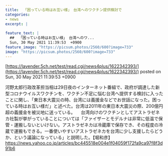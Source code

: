 ```yaml
---
title:  「困っている時はお互い様」　台湾へのワクチン提供検討で    
categories:
- news
excerpt: |
  
feature_text: |
  ##  「困っている時はお互い様」　台湾へのワ...
  Sun, 30 May 2021 11:39:53  +0900
feature_image: "https://picsum.photos/2560/600?image=733"
image: "https://picsum.photos/2560/600?image=733"
---
```


[https://lavender.5ch.net/test/read.cgi/news4plus/1622342393/](https://lavender.5ch.net/test/read.cgi/news4plus/1622342393/)
posted on Sun, 30 May 2021 11:39:53  +0900

<!--more-->

河野太郎行政改革担当相は29日夜のインターネット番組で、政府が調達した新型コロナウイルスワクチンを、ワクチン不足に悩む台湾へ提供する検討に入ったことに関し、「東日本大震災の時、台湾には義援金などでお世話になった。困っている時はお互い様だ」と述べた。台湾は2011年の東日本大震災の際、200億円超の義援金を被災地に送っている。 　台湾向けのワクチンとしてアストラゼネカ社製が挙がっていることについては「ファイザーとモデルナは非常に低温で保管・運搬しないといけない。アストラゼネカは冷蔵庫で保存でき、その程度の冷蔵で運搬もできる。一番使いやすいアストラゼネカを台湾に少し支援したらどうか、という議論になっている」と説明した。【堀和彦】 https://news.yahoo.co.jp/articles/bc445518e004e1f04059f172fa9ca97f8f3d91b6
